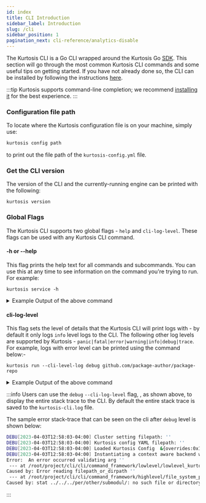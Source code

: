 ```yaml
---
id: index
title: CLI Introduction
sidebar_label: Introduction
slug: /cli
sidebar_position: 1
pagination_next: cli-reference/analytics-disable
---
```


The Kurtosis CLI is a Go CLI wrapped around the Kurtosis Go [SDK][sdk-reference]. This section will go through the most common Kurtosis CLI commands and some useful tips on getting started. If you have not already done so, the CLI can be installed by following the instructions [here][installing-the-cli].


:::tip
Kurtosis supports command-line completion; we recommend [installing it][adding-command-line-completion] for the best experience.
:::

### Configuration file path
To locate where the Kurtosis configuration file is on your machine, simply use:

```bash
kurtosis config path
```
to print out the file path of the `kurtosis-config.yml` file.

### Get the CLI version
The version of the CLI and the currently-running engine can be printed with the following:

```
kurtosis version
```

### Global Flags
The Kurtosis CLI supports two global flags - `help` and `cli-log-level`. These flags can be used with any Kurtosis CLI command.

#### -h or --help
This flag prints the help text for all commands and subcommands. You can use this at any time to see information on the command you're trying to run. For example:
```
kurtosis service -h
```
<details>
    <summary>Example Output of the above command</summary>

```bash
Manage services

Usage:
  kurtosis service [command]

Available Commands:
  add         Adds a service to an enclave
  logs        Get service logs
  rm          Removes a service from an enclave
  shell       Gets a shell on a service

Flags:
  -h, --help   help for service

Global Flags:
      --cli-log-level string   Sets the level that the CLI will log at (panic|fatal|error|warning|info|debug|trace) (default "info")

Use "kurtosis service [command] --help" for more information about a command.
```
</details>


#### cli-log-level
This flag sets the level of details that the Kurtosis CLI will print logs with - by default it only logs `info` level logs to the CLI. The following other log levels are supported by Kurtosis -
`panic|fatal|error|warning|info|debug|trace`. For example, logs with error level can be printed using the command below:-

```
kurtosis run --cli-level-log debug github.com/package-author/package-repo 
```

<details>
    <summary>Example Output of the above command</summary>

```bash
DEBU[2023-04-03T12:54:00-04:00] Instantiating a context aware backend with no remote backend config ends up returninga regular local Docker backend. 
INFO[2023-04-03T12:54:00-04:00] No Kurtosis engine was found; attempting to start one... 
DEBU[2023-04-03T12:54:00-04:00] Metrics user id filepath: '' 
INFO[2023-04-03T12:54:00-04:00] Pulling image 'kurtosistech/engine:0.73.0'... 
DEBU[2023-04-03T12:54:00-04:00] Binds: [/var/run/docker.sock:/var/run/docker.sock] 
DEBU[2023-04-03T12:54:00-04:00] Created container with ID 'b9c8f6509ebe7831a96a926e0514f049884b30a8ff4359cd06d9592464d7f017' from image 'kurtosistech/engine:0.73.0' 
DEBU[2023-04-03T12:54:01-04:00] Netstat availability-waiting command '[ -n "$(netstat -anp tcp | grep LISTEN | grep 9710)" ]' returned without a Docker error, but exited with non-0 exit code '1' and logs: 
INFO[2023-04-03T12:54:02-04:00] Successfully started Kurtosis engine         
DEBU[2023-04-03T12:54:02-04:00] Kurtosis Portal daemon is currently not reachable. If Kurtosis is being used ona local-only context, this is fine as Portal is not required for local-only contexts. 
INFO[2023-04-03T12:54:02-04:00] Creating a new enclave for Starlark to run inside... 
INFO[2023-04-03T12:54:04-04:00] Enclave 'murky-volcano' created successfully 
INFO[2023-04-03T12:54:04-04:00] Executing Starlark package at '' as the passed argument '' looks like a directory 
INFO[2023-04-03T12:54:04-04:00] Compressing package '' at '' for upload 
INFO[2023-04-03T12:54:04-04:00] Uploading and executing package '' 

> print msg={"key": "value"}
{"key": "value"}

Starlark code successfully run. No output was returned.
DEBU[2023-04-03T12:54:04-04:00] Successfully reached the end of the response stream. Closing. 
DEBU[2023-04-03T12:54:04-04:00] Current context is local, not mapping enclave service ports 
INFO[2023-04-03T12:54:04-04:00] ====================================================== 
INFO[2023-04-03T12:54:04-04:00] ||          Created enclave: murky-volcano          || 
INFO[2023-04-03T12:54:04-04:00] ====================================================== 
Name:            murky-volcano
UUID:            f2fa01a0293f
Status:          RUNNING
Creation Time:   Mon, 03 Apr 2023 12:54:02 EDT

========================================= Files Artifacts =========================================
UUID   Name

========================================== User Services ==========================================
UUID   Name   Ports   Status
```
</details>


:::info
Users can use the `debug` `--cli-log-level` flag, , as shown above, to display the entire stack trace to the CLI. By default the entire stack trace is saved to the `kurtosis-cli.log` file. 

The sample error stack-trace that can be seen on the cli after `debug` level is shown below:

```bash
DEBU[2023-04-03T12:58:03-04:00] Cluster setting filepath: '' 
DEBU[2023-04-03T12:58:03-04:00] Kurtosis config YAML filepath: '' 
DEBU[2023-04-03T12:58:03-04:00] Loaded Kurtosis Config  &{overrides:0x1400000e510 shouldSendMetrics:true clusters:map[docker:0x14000097680 minikube:0x140000976b0]} 
DEBU[2023-04-03T12:58:03-04:00] Instantiating a context aware backend with no remote backend config ends up returninga regular local Docker backend. 
Error:  An error occurred validating arg ''
 --- at /root/project/cli/cli/command_framework/lowlevel/lowlevel_kurtosis_command.go:290 (LowlevelKurtosisCommand.MustGetCobraCommand.func2) ---
Caused by: Error reading filepath_or_dirpath ''
 --- at /root/project/cli/cli/command_framework/highlevel/file_system_path_arg/file_system_path_arg.go:109 (getValidationFunc.func1) ---
Caused by: stat ../../../per/other/submodul/: no such file or directory
```
:::

<!-------------------- ONLY LINKS BELOW THIS POINT ----------------------->
[adding-command-line-completion]: ../guides/adding-command-line-completion.md
[installing-the-cli]: ../guides/installing-the-cli.md
[sdk-reference]: ../engine-apic-reference.md
